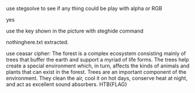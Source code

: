 use stegsolve to see if any thing could be play with alpha or RGB

yes

use the key shown in the picture with steghide command

nothinghere.txt extracted.


use ceasar cipher: 
The forest is a complex ecosystem consisting mainly of trees that buffer the earth and support a myriad of life forms. The trees help create a special environment which, in turn, affects the kinds of animals and plants that can exist in the forest. Trees are an important component of the environment. They clean the air, cool it on hot days, conserve heat at night, and act as excellent sound absorbers. HTB{FLAG}
